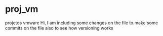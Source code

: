 # proj_vm
projetos vmware
Hi, I am including some changes on the file
to make some commits on the file
also to see how versioning works
